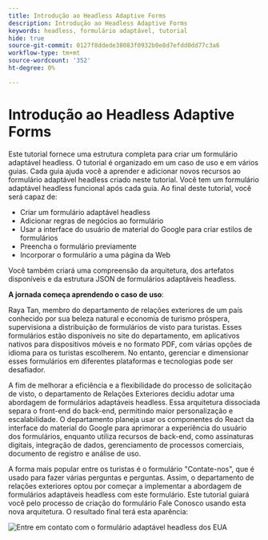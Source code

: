 ```yaml
---
title: Introdução ao Headless Adaptive Forms
description: Introdução ao Headless Adaptive Forms
keywords: headless, formulário adaptável, tutorial
hide: true
source-git-commit: 0127f8ddede38083f0932b0e8d7efdd0dd77c3a6
workflow-type: tm+mt
source-wordcount: '352'
ht-degree: 0%

---
```



# Introdução ao Headless Adaptive Forms

Este tutorial fornece uma estrutura completa para criar um formulário adaptável headless. O tutorial é organizado em um caso de uso e em vários guias. Cada guia ajuda você a aprender e adicionar novos recursos ao formulário adaptável headless criado neste tutorial. Você tem um formulário adaptável headless funcional após cada guia. Ao final deste tutorial, você será capaz de:

* Criar um formulário adaptável headless
* Adicionar regras de negócios ao formulário
* Usar a interface do usuário de material do Google para criar estilos de formulários
* Preencha o formulário previamente 
* Incorporar o formulário a uma página da Web

Você também criará uma compreensão da arquitetura, dos artefatos disponíveis e da estrutura JSON de formulários adaptáveis headless.

**A jornada começa aprendendo o caso de uso**:

Raya Tan, membro do departamento de relações exteriores de um país conhecido por sua beleza natural e economia de turismo próspera, supervisiona a distribuição de formulários de visto para turistas. Esses formulários estão disponíveis no site do departamento, em aplicativos nativos para dispositivos móveis e no formato PDF, com várias opções de idioma para os turistas escolherem. No entanto, gerenciar e dimensionar esses formulários em diferentes plataformas e tecnologias pode ser desafiador.

A fim de melhorar a eficiência e a flexibilidade do processo de solicitação de visto, o departamento de Relações Exteriores decidiu adotar uma abordagem de formulários adaptáveis headless. Essa arquitetura dissociada separa o front-end do back-end, permitindo maior personalização e escalabilidade. O departamento planeja usar os componentes do React da interface do material do Google para aprimorar a experiência do usuário dos formulários, enquanto utiliza recursos de back-end, como assinaturas digitais, integração de dados, gerenciamento de processos comerciais, documento de registro e análise de uso.

A forma mais popular entre os turistas é o formulário &quot;Contate-nos&quot;, que é usado para fazer várias perguntas e perguntas. Assim, o departamento de relações exteriores optou por começar a implementar a abordagem de formulários adaptáveis headless com este formulário. Este tutorial guiará você pelo processo de criação do formulário Fale Conosco usando esta nova arquitetura. O resultado final terá esta aparência:

![Entre em contato com o formulário adaptável headless dos EUA](assets/contact-us-headless-adaptive-forms.png)